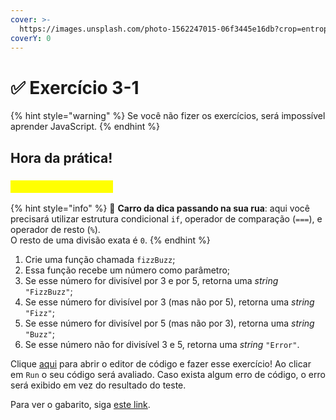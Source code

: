 ```yaml
---
cover: >-
  https://images.unsplash.com/photo-1562247015-06f3445e16db?crop=entropy&cs=srgb&fm=jpg&ixid=M3wxOTcwMjR8MHwxfHNlYXJjaHwyfHxmaXp6fGVufDB8fHx8MTY4OTg2NTQ1NHww&ixlib=rb-4.0.3&q=85
coverY: 0
---
```


# ✅ Exercício 3-1

{% hint style="warning" %}
Se você não fizer os exercícios, será impossível aprender JavaScript.
{% endhint %}

## Hora da prática!

### <mark style="color:yellow;">\[A] Função FizzBuzz</mark>

{% hint style="info" %}
🚗 **Carro da dica passando na sua rua**: aqui você precisará utilizar estrutura condicional `if`, operador de comparação (`===`), e operador de resto (`%`).\
O resto de uma divisão exata é `0`.
{% endhint %}

1. Crie uma função chamada `fizzBuzz`;
2. Essa função recebe um número como parâmetro;
3. Se esse número for divisível por 3 e por 5, retorna uma _string_ `"FizzBuzz"`;
4. Se esse número for divisível por 3 (mas não por 5), retorna uma _string_ `"Fizz"`;
5. Se esse número for divisível por 5 (mas não por 3), retorna uma _string_ `"Buzz"`;
6. Se esse número não for divisível 3 e 5, retorna uma _string_ `"Error"`.

Clique [aqui](https://esta.la/m69) para abrir o editor de código e fazer esse exercício! Ao clicar em `Run` o seu código será avaliado. Caso exista algum erro de código, o erro será exibido em vez do resultado do teste.

Para ver o gabarito, siga [este link](https://esta.la/Zm2).
